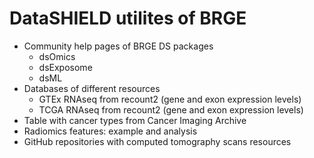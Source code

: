 # DataSHIELD utilites of BRGE

- Community help pages of BRGE DS packages
     + dsOmics
     + dsExposome
     + dsML
- Databases of different resources
     + GTEx RNAseq from recount2 (gene and exon expression levels)
     + TCGA RNAseq from recount2 (gene and exon expression levels)
- Table with cancer types from Cancer Imaging Archive
- Radiomics features: example and analysis
- GitHub repositories with computed tomography scans resources
